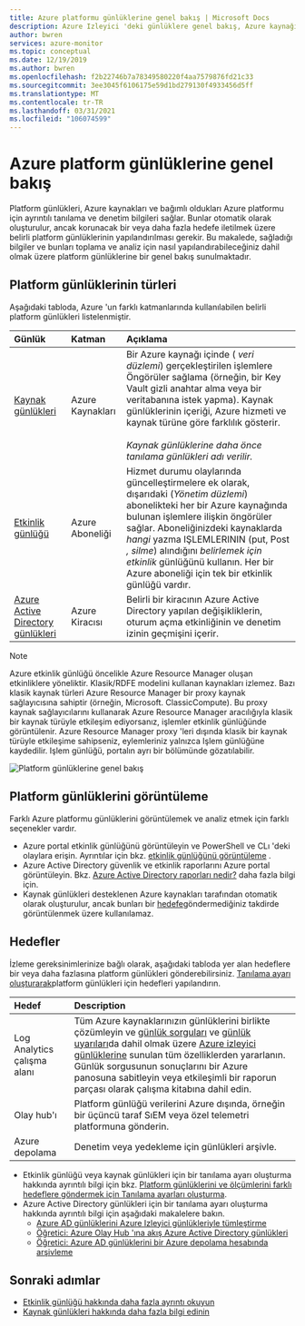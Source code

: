 ```yaml
---
title: Azure platformu günlüklerine genel bakış | Microsoft Docs
description: Azure Izleyici 'deki günlüklere genel bakış, Azure kaynağı 'nın çalışması hakkında zengin ve sık veriler sağlar.
author: bwren
services: azure-monitor
ms.topic: conceptual
ms.date: 12/19/2019
ms.author: bwren
ms.openlocfilehash: f2b22746b7a78349580220f4aa7579876fd21c33
ms.sourcegitcommit: 3ee3045f6106175e59d1bd279130f4933456d5ff
ms.translationtype: MT
ms.contentlocale: tr-TR
ms.lasthandoff: 03/31/2021
ms.locfileid: "106074599"
---
```

# <a name="overview-of-azure-platform-logs"></a>Azure platform günlüklerine genel bakış
Platform günlükleri, Azure kaynakları ve bağımlı oldukları Azure platformu için ayrıntılı tanılama ve denetim bilgileri sağlar. Bunlar otomatik olarak oluşturulur, ancak korunacak bir veya daha fazla hedefe iletilmek üzere belirli platform günlüklerinin yapılandırılması gerekir. Bu makalede, sağladığı bilgiler ve bunları toplama ve analiz için nasıl yapılandırabileceğiniz dahil olmak üzere platform günlüklerine bir genel bakış sunulmaktadır.

## <a name="types-of-platform-logs"></a>Platform günlüklerinin türleri
Aşağıdaki tabloda, Azure 'un farklı katmanlarında kullanılabilen belirli platform günlükleri listelenmiştir.

| Günlük | Katman | Açıklama |
|:---|:---|:---|
| [Kaynak günlükleri](./resource-logs.md) | Azure Kaynakları | Bir Azure kaynağı içinde ( *veri düzlemi*) gerçekleştirilen işlemlere Öngörüler sağlama (örneğin, bir Key Vault gizli anahtar alma veya bir veritabanına istek yapma). Kaynak günlüklerinin içeriği, Azure hizmeti ve kaynak türüne göre farklılık gösterir.<br><br>*Kaynak günlüklerine daha önce tanılama günlükleri adı verilir.*  |
| [Etkinlik günlüğü](../essentials/activity-log.md) | Azure Aboneliği | Hizmet durumu olaylarında güncelleştirmelere ek olarak, dışarıdaki (*Yönetim düzlemi*) abonelikteki her bir Azure kaynağında bulunan işlemlere ilişkin öngörüler sağlar. Aboneliğinizdeki kaynaklarda _hangi_ yazma IŞLEMLERININ (put, Post _, silme_) alındığını _belirlemek için etkinlik_ günlüğünü kullanın. Her bir Azure aboneliği için tek bir etkinlik günlüğü vardır. |
| [Azure Active Directory günlükleri](../../active-directory/reports-monitoring/overview-reports.md) | Azure Kiracısı |  Belirli bir kiracının Azure Active Directory yapılan değişikliklerin, oturum açma etkinliğinin ve denetim izinin geçmişini içerir.   |

> [!NOTE]
> Azure etkinlik günlüğü öncelikle Azure Resource Manager oluşan etkinliklere yöneliktir. Klasik/RDFE modelini kullanan kaynakları izlemez. Bazı klasik kaynak türleri Azure Resource Manager bir proxy kaynak sağlayıcısına sahiptir (örneğin, Microsoft. ClassicCompute). Bu proxy kaynak sağlayıcılarını kullanarak Azure Resource Manager aracılığıyla klasik bir kaynak türüyle etkileşim ediyorsanız, işlemler etkinlik günlüğünde görüntülenir. Azure Resource Manager proxy 'leri dışında klasik bir kaynak türüyle etkileşime sahipseniz, eylemleriniz yalnızca Işlem günlüğüne kaydedilir. Işlem günlüğü, portalın ayrı bir bölümünde gözatılabilir.

![Platform günlüklerine genel bakış](media/platform-logs-overview/logs-overview.png)




## <a name="viewing-platform-logs"></a>Platform günlüklerini görüntüleme
Farklı Azure platformu günlüklerini görüntülemek ve analiz etmek için farklı seçenekler vardır.

- Azure portal etkinlik günlüğünü görüntüleyin ve PowerShell ve CLı 'deki olaylara erişin. Ayrıntılar için bkz. [etkinlik günlüğünü görüntüleme](../essentials/activity-log.md#view-the-activity-log) . 
- Azure Active Directory güvenlik ve etkinlik raporlarını Azure portal görüntüleyin. Bkz. [Azure Active Directory raporları nedir?](../../active-directory/reports-monitoring/overview-reports.md)  daha fazla bilgi için.
- Kaynak günlükleri desteklenen Azure kaynakları tarafından otomatik olarak oluşturulur, ancak bunları bir [hedefe](#destinations)göndermediğiniz takdirde görüntülenmek üzere kullanılamaz. 

## <a name="destinations"></a>Hedefler
İzleme gereksinimlerinize bağlı olarak, aşağıdaki tabloda yer alan hedeflere bir veya daha fazlasına platform günlükleri gönderebilirsiniz. [Tanılama ayarı oluşturarak](../essentials/diagnostic-settings.md)platform günlükleri için hedefleri yapılandırın.

| Hedef | Description |
|:---|:---|
| Log Analytics çalışma alanı | Tüm Azure kaynaklarınızın günlüklerini birlikte çözümleyin ve [günlük sorguları](../logs/log-query-overview.md) ve [günlük uyarıları](../alerts/alerts-log.md)da dahil olmak üzere [Azure izleyici günlüklerine](../logs/data-platform-logs.md) sunulan tüm özelliklerden yararlanın. Günlük sorgusunun sonuçlarını bir Azure panosuna sabitleyin veya etkileşimli bir raporun parçası olarak çalışma kitabına dahil edin. | 
| Olay hub'ı | Platform günlüğü verilerini Azure dışında, örneğin bir üçüncü taraf SıEM veya özel telemetri platformuna gönderin. |
| Azure depolama | Denetim veya yedekleme için günlükleri arşivle. |

- Etkinlik günlüğü veya kaynak günlükleri için bir tanılama ayarı oluşturma hakkında ayrıntılı bilgi için bkz. [Platform günlüklerini ve ölçümlerini farklı hedeflere göndermek için Tanılama ayarları oluşturma](../essentials/diagnostic-settings.md). 
- Azure Active Directory günlükleri için bir tanılama ayarı oluşturma hakkında ayrıntılı bilgi için aşağıdaki makalelere bakın.
  - [Azure AD günlüklerini Azure Izleyici günlükleriyle tümleştirme](../../active-directory/reports-monitoring/howto-integrate-activity-logs-with-log-analytics.md)
  - [Öğretici: Azure Olay Hub 'ına akış Azure Active Directory günlükleri](../../active-directory/reports-monitoring/tutorial-azure-monitor-stream-logs-to-event-hub.md)
  - [Öğretici: Azure AD günlüklerini bir Azure depolama hesabında arşivleme](../../active-directory/reports-monitoring/quickstart-azure-monitor-route-logs-to-storage-account.md)



## <a name="next-steps"></a>Sonraki adımlar

* [Etkinlik günlüğü hakkında daha fazla ayrıntı okuyun](../essentials/activity-log.md)
* [Kaynak günlükleri hakkında daha fazla bilgi edinin](./resource-logs.md)
